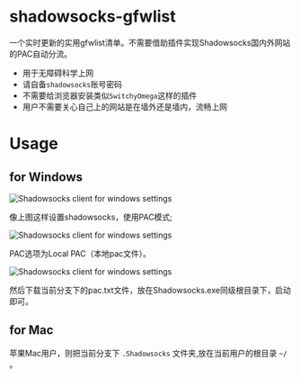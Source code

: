 # shadowsocks-gfwlist
一个实时更新的实用gfwlist清单。不需要借助插件实现Shadowsocks国内外网站的PAC自动分流。 
- 用于无障碍科学上网
- 请自备``shadowsocks``账号密码
- 不需要给浏览器安装类似``SwitchyOmega``这样的插件
- 用户不需要关心自己上的网站是在墙外还是墙内，流畅上网


# Usage
## for Windows
![](https://raw.githubusercontent.com/iqiancheng/shadowsocks-awesome/doc/images/ss-setting-003.png "Shadowsocks client for windows settings")

像上图这样设置shadowsocks，使用PAC模式;

![](https://raw.githubusercontent.com/iqiancheng/shadowsocks-awesome/doc/images/ss-setting-001.png "Shadowsocks client for windows settings")

PAC选项为Local PAC（本地pac文件）。 

![](https://raw.githubusercontent.com/iqiancheng/shadowsocks-awesome/doc/images/ss-pac-setting-002.png "Shadowsocks client for windows settings")

然后下载当前分支下的pac.txt文件，放在Shadowsocks.exe同级根目录下，启动即可。

## for Mac
苹果Mac用户，则把当前分支下 ``.Shadowsocks`` 文件夹,放在当前用户的根目录 ``~/`` 。


